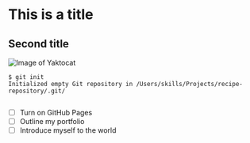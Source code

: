 # This is a title
## Second title
![Image of Yaktocat](https://octodex.github.com/images/yaktocat.png)
```
$ git init
Initialized empty Git repository in /Users/skills/Projects/recipe-repository/.git/
```
``` var myVar = "Hello, world!"; 
```
- [ ] Turn on GitHub Pages
- [ ] Outline my portfolio
- [ ] Introduce myself to the world
